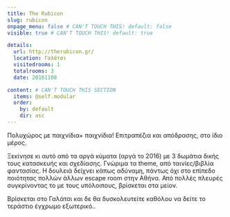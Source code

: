 ```yaml
---
title: The Rubicon
slug: rubicon
onpage_menu: false # CAN'T TOUCH THIS! default: false
visible: true # CAN'T TOUCH THIS! default: true

details:
  url: http://therubicon.gr/
  location: Γαλάτσι
  visitedrooms: 1
  totalrooms: 3
  date: 20161108

content: # CAN'T TOUCH THIS SECTION
  items: @self.modular
  order:
    by: default
    dir: asc
---
```


Πολυχώρος με παιχνίδια+ παιχνίδια! Επιτραπέζια και απόδρασης, στο ίδιο μέρος.

Ξεκίνησε κι αυτό από τα αργά κύματα (αργά το 2016) με 3 δωμάτια δικής τους κατασκευής και σχεδίασης. Γνώριμα τα theme, από ταινίες/βιβλία φαντασίας.
Η δουλειά δείχνει κάπως αδύναμη, πάντως όχι στο επίπεδο ποιότητας πολλών άλλων escape room στην Αθήνα. Από πολλές πλευρές συγκρίνοντας το με τους υπόλοιπους, βρίσκεται στα μείον.

Βρίσκεται στο Γαλάτσι και δε θα δυσκολευτείτε καθόλου να δείτε το τεράστιο έγχρωμο εξωτερικό..
